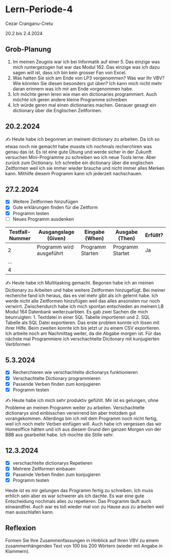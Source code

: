 # Lern-Periode-4

Cezar Cranganu-Cretu

20.2 bis 2.4.2024

## Grob-Planung

1. Im meinen Zeugnis war ich bei Informatik auf einer 5. Das einzige was mich runtergezogen hat war das Modul 162. Das einzige was ich dazu sagen will ist, dass ich bin kein grosser Fan von Excel. 
2. Was hatten Sie sich am Ende von LP3 vorgenommen? Was war Ihr VBV? Wie könnten Sie diesen besonders gut üben? Ich kann mich nicht mehr daran erinnern was ich mir am Ende vorgenommen habe. 
3. Ich möchte geren leren wie man ein dictionaries programmiert. Auch möchte ich geren andere kleine Programme schreiben 
4. Ich würde geren mal einen dictionaries machen. Genauer gesagt ein dictionary über die Englischen Zeitformen. 

## 20.2.2024

✍️ Heute habe ich begonnen an meinem dictionary zu arbeiten. Da ich so etwas noch nie gemacht habe musste ich nochmals recherchiren was genau das ist. Es ist eine gute Übung und werde sicher in der Zukunft versuchen Mini-Programme zu schreiben wo ich neue Tools lerne. Aber zurück zum Dictionary. Ich schreibe ein dictionary über die englischen Zeitformen weil ich sie immer wieder brauche und nicht immer alles Merken kann. Mithilfe diesem Programm kann ich jederzeit nachschauen. 

## 27.2.2024

- [x] Weitere Zeitformen hinzufügen 
- [x] Gute erklärungen finden für die Zeitform
- [x] Programm testen
- [ ] Neues Programm ausdenken 

| Testfall-Nummer | Ausgangslage (Given) | Eingabe (When) | Ausgabe (Then) | Erfüllt? |
| --------------- | -------------------- | -------------- | -------------- | -------- |
| 2               | Programm wird ausgeführt                     |   Programm Starten             |   Programm Startet             |  Ja        |
| ...             |                      |                |                |          |
| 4               |                      |                |                |          |

✍️ Heute habe ich Multitasking gemacht. Begonen habe ich an meinen Dictionary zu Arbeiten und habe weitere Zeitformen hinzugefügt. Bei meiner recherche fand ich heraus, das es viel mehr gibt als ich gelernt habe. Ich werde nicht alle Zeitformen hinzufügen weil das alles ansonsten nur noch verwirrt. Zwischendurch habe ich mich spontan entschieden an meinem LB Modul 164 Datenbank weiterzuarbten. Es gab zwei Sachen die mich beunruigten: 1. Textdatei in einer SQL Tabelle importieren und 2. SQL Tabelle als SQL Datei exportieren. Das erste problem konnte ich lösen mit ihrer Hilfe. Beim zweiten konnte ich bis jetzt ur zu einem CSV exportieren. Ich arbeite noch am Nachmittag weiter, da die Abgabe morgen ist. Für das nächste mal Programmiere ich verschachtelte Dicitonary mit kunjugierten Verbformen 

## 5.3.2024

- [x] Recherchieren wie verschachtelte dictionarys funktionieren 
- [x] Verschachtelte Dictionary programmieren  
- [x] Passende Verben finden zum konjugieren 
- [x] Programm testen

✍️ Heute habe ich mich sehr produktiv gefühlt. Mir ist es gelungen, ohne Probleme an meinen Programm weiter zu arbeiten. Verschachtelte dictionarys sind einbisschen verwirrend bin aber trotzdem gut vorangekommen. Allerdings bin ich mit dem Programm noch nicht fertig, weil ich noch mehr Verben einfügen will. Auch habe ich vergessen das wir Homeoffice hätten und ich aus diesem Grund den ganzen Morgen von der BBB aus gearbeitet habe. Ich mochte die Stille sehr. 

## 12.3.2024

- [x] verschachtelte dictionarys Repetieren 
- [x] Mehrere Zeitformen einbauen 
- [x] Passende Verben finden zum konjugieren 
- [x] Programm testen

Heute ist es mir gelungen das Programm fertig zu schreiben. Ich muss erhlich sein aber es war schwerer als ich dachte. Es war eine gute Entscheidung nochmals alles zu repetieren. Das Programm läuft auch einwandfrei. Auch war es toll wieder mal von zu Hause aus zu arbeiten weil man ausschlafen kann.

## Reflexion

Formen Sie Ihre Zusammenfassungen in Hinblick auf Ihren VBV zu einem zusammenhängenden Text von 100 bis 200 Wörtern (wieder mit Angabe in Klammern).
